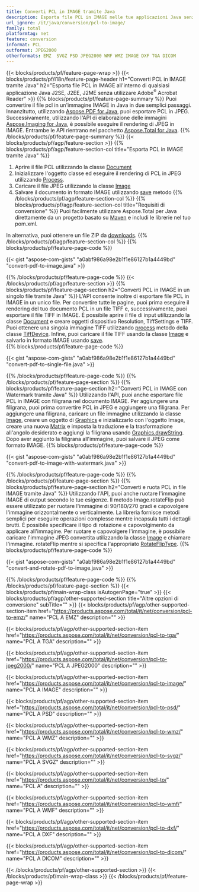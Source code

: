 ```yaml
---
title: Converti PCL in IMAGE tramite Java
description: Esporta file PCL in IMAGE nelle tue applicazioni Java senza utilizzare applicazioni di terze parti
url_ignore: /it/java/conversion/pcl-to-image/
family: total
platformtag: net
feature: conversion
informat: PCL
outformat: JPEG2000
otherformats: EMZ  SVGZ PSD JPEG2000 WMF WMZ IMAGE DXF TGA DICOM
---
```

{{< blocks/products/pf/feature-page-wrap >}}
{{< blocks/products/pf/i18n/feature-page-header h1="Converti PCL in IMAGE tramite Java" h2="Esporta file PCL in IMAGE all'interno di qualsiasi applicazione Java J2SE, J2EE, J2ME senza utilizzare Adobe<sup>&reg;</sup> Acrobat Reader" >}}
{{% blocks/products/pf/feature-page-summary %}}
Puoi convertire il file pcl in un'immagine IMAGE in Java in due semplici passaggi. Innanzitutto, utilizzando [Aspose.PDF for Java](https://products.aspose.com/pdf/java/), puoi esportare PCL in JPEG. Successivamente, utilizzando l'API di elaborazione delle immagini [Aspose.Imaging for Java](https://products.aspose.com/imaging/java/), è possibile eseguire il rendering di JPEG in IMAGE. Entrambe le API rientrano nel pacchetto [Aspose.Total for Java](https://products.aspose.com/total/java/).
{{% /blocks/products/pf/feature-page-summary  %}}
{{< blocks/products/pf/agp/feature-section >}}
{{% blocks/products/pf/agp/feature-section-col title="Esporta PCL in IMAGE tramite Java" %}}
1. Aprire il file PCL utilizzando la classe [Document](https://apiference.aspose.com/pdf/java/com.aspose.pdf/Document)
2. Inizializzare l'oggetto classe ed eseguire il rendering di PCL in JPEG utilizzando [Process](https://apiference.aspose.com/pdf/java/com.aspose.pdf.devices/JpegDevice#process-com.aspose.pdf.Page-java.io.OutputStream-).
3. Caricare il file JPEG utilizzando la classe [Image](https://apiference.aspose.com/imaging/java/com.aspose.imaging/Image)
4. Salvare il documento in formato IMAGE utilizzando [save](https://apiference.aspose.com/imaging/java/com.aspose.imaging/Image#save-java.lang.String-com.aspose.imaging.ImageOptionsBase-) metodo
{{% /blocks/products/pf/agp/feature-section-col %}}
{{% blocks/products/pf/agp/feature-section-col title="Requisiti di conversione" %}}
Puoi facilmente utilizzare Aspose.Total per Java direttamente da un progetto basato su [Maven](https://repository.aspose.com/webapp/#/artifacts/browse/tree/General/repo/com/aspose/aspose-total) e includi le librerie nel tuo pom.xml.

In alternativa, puoi ottenere un file ZIP da [downloads](https://downloads.aspose.com/total/java).
{{% /blocks/products/pf/agp/feature-section-col %}}
{{% blocks/products/pf/feature-page-code %}}

{{< gist "aspose-com-gists" "a0abf986a98e2b1f1e86127b1a4449bd" "convert-pdf-to-image.java" >}}


{{% /blocks/products/pf/feature-page-code %}}
{{< /blocks/products/pf/agp/feature-section >}}
{{% blocks/products/pf/feature-page-section  h2="Converti PCL in IMAGE in un singolo file tramite Java" %}}
L'API consente inoltre di esportare file PCL in IMAGE in un unico file. Per convertire tutte le pagine, puoi prima eseguire il rendering del tuo documento PCL in un file TIFF e, successivamente, puoi esportare il file TIFF in IMAGE. È possibile aprire il file di input utilizzando la classe [Document](https://apiference.aspose.com/pdf/java/com.aspose.pdf/Document) e creare oggetti dispositivo Resolution, TiffSettings e TIFF. Puoi ottenere una singola immagine TIFF utilizzando [process](https://apiference.aspose.com/pdf/java/com.aspose.pdf.devices/TiffDevice#process-com.aspose.pdf.IDocument-int-int-java.io.OutputStream-) metodo della classe [TiffDevice](https://apiference.aspose.com/pdf/java/com.aspose.pdf.devices/TiffDevice). Infine, puoi caricare il file TIFF usando la classe [Image](https://apiference.aspose.com/imaging/java/com.aspose.imaging/Image) e salvarlo in formato IMAGE usando [save](https://apireference.aspose.com/imaging/java/com.aspose.imaging/Image#save-java.lang.String-com.aspose.imaging.ImageOptionsBase-).  
{{% blocks/products/pf/feature-page-code %}}

{{< gist "aspose-com-gists" "a0abf986a98e2b1f1e86127b1a4449bd" "convert-pdf-to-single-file.java" >}}

{{% /blocks/products/pf/feature-page-code  %}}
{{% /blocks/products/pf/feature-page-section %}}
{{% blocks/products/pf/feature-page-section  h2="Converti PCL in IMAGE con Watermark tramite Java" %}}
Utilizzando l'API, puoi anche esportare file PCL in IMAGE con filigrana nel documento IMAGE. Per aggiungere una filigrana, puoi prima convertire PCL in JPEG e aggiungere una filigrana. Per aggiungere una filigrana, caricare un file immagine utilizzando la classe [Image](https://apiference.aspose.com/imaging/java/com.aspose.imaging/Image), creare un oggetto di [Graphics](https://apiference.aspose.com/imaging/java/com.aspose.imaging/Graphics) e inizializzarlo con l'oggetto Image, creare una nuova [Matrix](https://apiference.aspose.com/imaging/java/com.aspose.imaging/Matrix) e imposta la traduzione e la trasformazione all'angolo desiderato e aggiungi la filigrana usando [Graphics.drawString](https://apiference.aspose.com/imaging/java/com.aspose.imaging/Graphics#drawString-java.lang.String-com.aspose.imaging.Font-com.aspose.imaging.Brush-float-float-). Dopo aver aggiunto la filigrana all'immagine, puoi salvare il JPEG come formato IMAGE. 
{{% blocks/products/pf/feature-page-code %}}

{{< gist "aspose-com-gists" "a0abf986a98e2b1f1e86127b1a4449bd" "convert-pdf-to-image-with-watermark.java" >}}

{{% /blocks/products/pf/feature-page-code  %}}
{{% /blocks/products/pf/feature-page-section %}}
{{% blocks/products/pf/feature-page-section  h2="Converti e ruota PCL in file IMAGE tramite Java" %}}
Utilizzando l'API, puoi anche ruotare l'immagine IMAGE di output secondo le tue esigenze. Il metodo Image.rotateFlip può essere utilizzato per ruotare l'immagine di 90/180/270 gradi e capovolgere l'immagine orizzontalmente o verticalmente. La libreria fornisce metodi semplici per eseguire operazioni complesse mentre incapsula tutti i dettagli brutti. È possibile specificare il tipo di rotazione e capovolgimento da applicare all'immagine. Per ruotare e capovolgere l'immagine, è possibile caricare l'immagine JPEG convertita utilizzando la classe [Image](https://apiference.aspose.com/imaging/java/com.aspose.imaging/Image) e chiamare l'immagine. rotateFlip mentre si specifica l'appropriato [RotateFlipType](https://apiference.aspose.com/imaging/java/com.aspose.imaging/RotateFlipType). 
{{% blocks/products/pf/feature-page-code %}}

{{< gist "aspose-com-gists" "a0abf986a98e2b1f1e86127b1a4449bd" "convert-and-rotate-pdf-to-image.java" >}}

{{% /blocks/products/pf/feature-page-code  %}}
{{% /blocks/products/pf/feature-page-section %}}
{{< blocks/products/pf/main-wrap-class isAutogenPage="true" >}}
{{< blocks/products/pf/agp/other-supported-section title="Altre opzioni di conversione" subTitle="" >}}
{{< blocks/products/pf/agp/other-supported-section-item href="https://products.aspose.com/total/it/net/conversion/pcl-to-emz/" name="PCL A EMZ" description="" >}}

{{< blocks/products/pf/agp/other-supported-section-item href="https://products.aspose.com/total/it/net/conversion/pcl-to-tga/" name="PCL A TGA" description="" >}}

{{< blocks/products/pf/agp/other-supported-section-item href="https://products.aspose.com/total/it/net/conversion/pcl-to-jpeg2000/" name="PCL A JPEG2000" description="" >}}

{{< blocks/products/pf/agp/other-supported-section-item href="https://products.aspose.com/total/it/net/conversion/pcl-to-image/" name="PCL A IMAGE" description="" >}}

{{< blocks/products/pf/agp/other-supported-section-item href="https://products.aspose.com/total/it/net/conversion/pcl-to-psd/" name="PCL A PSD" description="" >}}

{{< blocks/products/pf/agp/other-supported-section-item href="https://products.aspose.com/total/it/net/conversion/pcl-to-wmz/" name="PCL A WMZ" description="" >}}

{{< blocks/products/pf/agp/other-supported-section-item href="https://products.aspose.com/total/it/net/conversion/pcl-to-svgz/" name="PCL A SVGZ" description="" >}}

{{< blocks/products/pf/agp/other-supported-section-item href="https://products.aspose.com/total/it/net/conversion/pcl-to/" name="PCL A" description="" >}}

{{< blocks/products/pf/agp/other-supported-section-item href="https://products.aspose.com/total/it/net/conversion/pcl-to-wmf/" name="PCL A WMF" description="" >}}

{{< blocks/products/pf/agp/other-supported-section-item href="https://products.aspose.com/total/it/net/conversion/pcl-to-dxf/" name="PCL A DXF" description="" >}}

{{< blocks/products/pf/agp/other-supported-section-item href="https://products.aspose.com/total/it/net/conversion/pcl-to-dicom/" name="PCL A DICOM" description="" >}}


{{< /blocks/products/pf/agp/other-supported-section >}}
{{< /blocks/products/pf/main-wrap-class >}}
{{< /blocks/products/pf/feature-page-wrap >}}